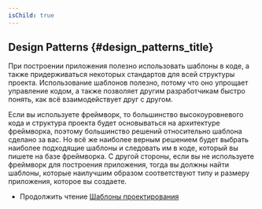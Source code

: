 ```yaml
---
isChild: true
---
```


## Design Patterns {#design_patterns_title}

При построении приложения полезно использовать шаблоны в  коде, а также придерживаться некоторых стандартов для всей структуры проекта. Использование шаблонов полезно, потому что оно упрощает управление кодом, а также позволяет другим разработчикам быстро понять, как всё взаимодействует друг с другом.

Если вы используете фреймворк, то большинство высокоуровневого кода и структура проекта будет основываться на архитектуре фреймворка, поэтому большинство решений относительно шаблона сделано за вас. Но всё же наиболее верным решением будет выбрать наиболее подходящие шаблоны и следовать им в коде, который вы пишете на базе фреймворка. С другой стороны, если вы не используете фреймворк для построения приложения, тогда вы должны найти шаблоны, которые наилучшим образом соответствуют типу и размеру приложения, которое вы создаете.

* Продолжить чтение [Шаблоны проектирования](/ru-php-the-right-way/pages/Шаблоны-проектирования.html)
